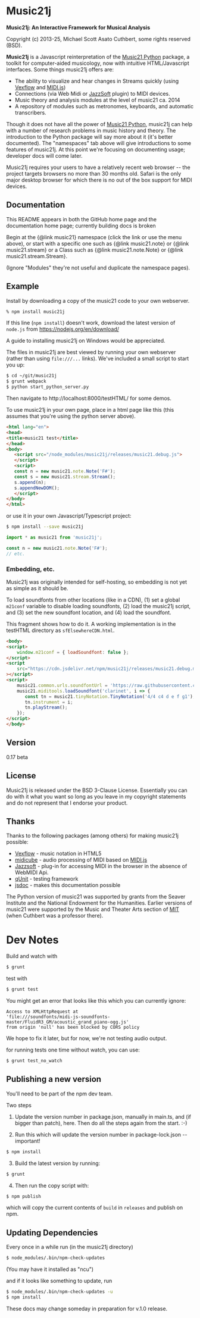 # Music21j

**Music21j: An Interactive Framework for Musical Analysis**

Copyright (c) 2013-25, Michael Scott Asato Cuthbert, some rights reserved (BSD).

**Music21j** is a Javascript reinterpretation of the [Music21 Python] package,
a toolkit for computer-aided musicology, now with intuitive HTML/Javascript
interfaces. Some things music21j offers are:

  - The ability to visualize and hear changes in Streams quickly (using [Vexflow] and [MIDI.js])
  - Connections (via Web Midi or [JazzSoft] plugin) to MIDI devices.
  - Music theory and analysis modules at the level of music21 ca. 2014
  - A repository of modules such as metronomes, keyboards, and automatic transcribers.

Though it does not have all the power of [Music21 Python], music21j can help with
a number of research problems in music history and theory. The introduction to the
Python package will say more about it (it's better documented). The "namespaces"
tab above will give introductions to some features of music21j. At this
point we're focusing on documenting usage; developer docs will come
later.

Music21j requires your users to have a relatively recent web browser -- the project
targets browsers no more than 30 months old.
Safari is the only major desktop browser for which there is no out of the box 
support for MIDI devices.

## Documentation
This README appears in both the GitHub home page and the documentation
home page; currently building docs is broken

Begin at the {@link music21} namespace (click the link or use the
menu above), or start with
a specific one such as {@link music21.note} or {@link music21.stream}
or a Class such as {@link music21.note.Note} or {@link music21.stream.Stream}.

(Ignore "Modules" they're not useful and duplicate the namespace pages).

## Example
Install by downloading a copy of the music21 code to your own webserver.

```sh
% npm install music21j
```

If this line (`npm install`) doesn't work, download the
latest version of `node.js` from https://nodejs.org/en/download/
  
A guide to installing music21j on Windows would be appreciated.

The files in music21j are best viewed by running your own
webserver (rather than using `file:///...` links). We've
included a small script to start you up:

```sh
$ cd ~/git/music21j
$ grunt webpack
$ python start_python_server.py
```

Then navigate to http://localhost:8000/testHTML/ for some demos.

To use music21j in your own page, place in a html page like this (this assumes that you're
using the python server above).

```html
<html lang="en">
<head>
<title>music21 test</title>
</head>
<body>
   <script src="/node_modules/music21j/releases/music21.debug.js">
   </script>
   <script>
   const n = new music21.note.Note('F#');
   const s = new music21.stream.Stream();
   s.append(n);
   s.appendNewDOM();
   </script>
</body>
</html>
```

or use it in your own Javascript/Typescript project:

```sh
$ npm install --save music21j
```
```javascript
import * as music21 from 'music21j';

const n = new music21.note.Note('F#');
// etc.
```

### Embedding, etc.
Music21j was originally intended for self-hosting, so embedding is not
yet as simple as it should be.

To load soundfonts from other locations (like in a CDN), 
(1) set a global `m21conf` variable to disable loading soundfonts,
(2) load the music21j script, and (3) set the new soundfont location,
and (4) load the soundfont.

This fragment shows how to do it.  A working implementation is in the
testHTML directory as `sfElsewhereCDN.html`.

```html
<body>
<script>
    window.m21conf = { loadSoundfont: false };
</script>
<script 
    src="https://cdn.jsdelivr.net/npm/music21j/releases/music21.debug.min.js"
></script>
<script>
    music21.common.urls.soundfontUrl = 'https://raw.githubusercontent.com/gleitz/midi-js-soundfonts/gh-pages/FluidR3_GM/';
    music21.miditools.loadSoundfont('clarinet', i => {
       const tn = music21.tinyNotation.TinyNotation('4/4 c4 d e f g1');
       tn.instrument = i;
       tn.playStream();
    });
</script>
</body>
```



## Version
0.17 beta


## License
Music21j is released under the BSD 3-Clause License. Essentially you
can do with it what you want so long as you leave in my copyright statements
and do not represent that I endorse your product.

## Thanks

Thanks to the following packages (among others) for making music21j possible:

* [Vexflow] - music notation in HTML5
* [midicube] - audio processing of MIDI based on [MIDI.js]
* [Jazzsoft] - plug-in for accessing MIDI in the browser in the absence of WebMIDI Api.
* [qUnit] - testing framework
* [jsdoc] - makes this documentation possible

The Python version of music21 was supported by grants from
the Seaver Institute and the National Endowment for the Humanities.  Earlier versions of music21 were supported by the Music and Theater Arts section of [MIT] (when Cuthbert was a professor there).


[MIT]:http://web.mit.edu
[music21 python]:https://www.music21.org/music21docs/
[midicube]:https://github.com/mscuthbert/midicube
[Vexflow]:http://www.vexflow.com
[MIDI.js]:http://mudcu.be/midi-js/
[Jazzsoft]:http://jazz-soft.net
[qUnit]:http://qunitjs.com
[jsdoc]:http://usejsdoc.org


# Dev Notes
Build and watch with

```sh
$ grunt
```

test with

```sh
$ grunt test
```

You might get an error that looks like this which you can currently ignore:

```
Access to XMLHttpRequest at 
'file:///soundfonts/midi-js-soundfonts-master/FluidR3_GM/acoustic_grand_piano-ogg.js' 
from origin 'null' has been blocked by CORS policy
```

We hope to fix it later, but for now, we're not testing audio output.


for running tests one time without watch, you can use:

```sh
$ grunt test_no_watch
```

## Publishing a new version
You'll need to be part of the npm dev team.

Two steps 

1. Update the version number in package.json, manually in main.ts, 
and (if bigger than patch), here.  Then do all the steps again from the start.  :-)


2. Run this which will update the version number in package-lock.json -- important!

```sh
$ npm install
````

3. Build the latest version by running:

```sh
$ grunt
```

4. Then run the copy script with:

```sh
$ npm publish
```

which will copy the current contents of `build` in `releases`
and publish on npm.

## Updating Dependencies

Every once in a while run (in the music21j directory)

```sh
$ node_modules/.bin/npm-check-updates
```

(You may have it installed as "ncu")

and if it looks like something to update, run

```sh
$ node_modules/.bin/npm-check-updates -u
$ npm install
```


These docs may change someday in preparation for v.1.0 release.

